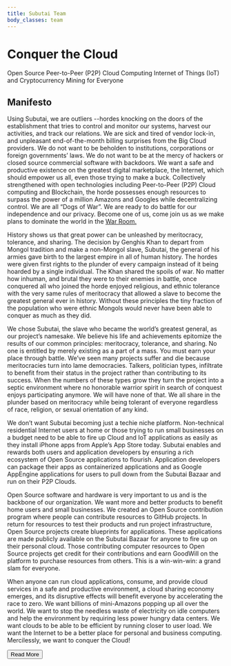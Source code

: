 ```yaml
---
title: Subutai Team
body_classes: team
---
```


<div class="banner" markdown="1">

<h1>Conquer the Cloud</h1>
<p>Open Source Peer-to-Peer (P2P) Cloud Computing Internet of Things (IoT)<br> and Cryptocurrency Mining for Everyone</p>

<div class="arrowDown">
	<a href="#"><i class="fas fa-chevron-down"></i></a>
</div>

</div>

<div class="container">
    <h2>Manifesto</h2>
    <div class="textBlock">
        <p>Using Subutai, we are outliers --hordes knocking on the doors of the establishment that tries to control and monitor our systems, harvest our activities, and track our relations. We are sick and tired of vendor lock-in, and unpleasant end-of-the-month billing surprises from the Big Cloud providers. We do not want to be beholden to institutions, corporations or foreign governments’ laws. We do not want to be at the mercy of hackers or closed source commercial software with backdoors. We want a safe and productive existence on the greatest digital marketplace, the Internet, which should empower us all, even those trying to make a buck. Collectively strengthened with open technologies including Peer-to-Peer (P2P) Cloud computing and Blockchain, the horde possesses enough resources to surpass the power of a million Amazons and Googles while decentralizing control. We are all “Dogs of War”. We are ready to do battle for our independence and our privacy. Become one of us, come join us as we make plans to dominate the world in the <a href="#">War Room.</a></p>
        <div id="moreManifesto">
            <p>History shows us that great power can be unleashed by meritocracy, tolerance, and sharing. The decision by Genghis Khan to depart from Mongol tradition and make a non-Mongol slave, Subutai, the general of his armies gave birth to the largest empire in all of human history. The hordes were given first rights to the plunder of every campaign instead of it being hoarded by a single individual. The Khan shared the spoils of war. No matter how inhuman, and brutal they were to their enemies in battle, once conquered all who joined the horde enjoyed religious, and ethnic tolerance with the very same rules of meritocracy that allowed a slave to become the greatest general ever in history. Without these principles the tiny fraction of the population who were ethnic Mongols would never have been able to conquer as much as they did.</p>
            <p>We chose Subutai, the slave who became the world’s greatest general, as our project’s namesake. We believe his life and achievements epitomize the results of our common principles: meritocracy, tolerance, and sharing. No one is entitled by merely existing as a part of a mass. You must earn your place through battle. We’ve seen many projects suffer and die because meritocracies turn into lame democracies. Talkers, politician types, infiltrate to benefit from their status in the project rather than contributing to its success. When the numbers of these types grow they turn the project into a septic environment where no honorable warrior spirit in search of conquest enjoys participating anymore. We will have none of that. We all share in the plunder based on meritocracy while being tolerant of everyone regardless of race, religion, or sexual orientation of any kind.</p>
            <p>We don’t want Subutai becoming just a techie niche platform. Non-technical residential Internet users at home or those trying to run small businesses on a budget need to be able to fire up Cloud and IoT applications as easily as they install iPhone apps from Apple’s App Store today. Subutai enables and rewards both users and application developers by ensuring a rich ecosystem of Open Source applications to flourish. Application developers can package their apps as containerized applications and as Google AppEngine applications for users to pull down from the Subutai Bazaar and run on their P2P Clouds.</p>
            <p>Open Source software and hardware is very important to us and is the backbone of our organization. We want more and better products to benefit home users and small businesses. We created an Open Source contribution program where people can contribute resources to GitHub projects. In return for resources to test their products and run project infrastructure, Open Source projects create blueprints for applications. These applications are made publicly available on the Subutai Bazaar for anyone to fire up on their personal cloud. Those contributing computer resources to Open Source projects get credit for their contributions and earn GoodWill on the platform to purchase resources from others. This is a win-win-win: a grand slam for everyone.</p>
            <p>When anyone can run cloud applications, consume, and provide cloud services in a safe and productive environment, a cloud sharing economy emerges, and its disruptive effects will benefit everyone by accelerating the race to zero. We want billions of mini-Amazons popping up all over the world. We want to stop the needless waste of electricity on idle computers and help the environment by requiring less power hungry data centers. We want clouds to be able to be efficient by running closer to user load. We want the Internet to be a better place for personal and business computing. Mercilessly, we want to conquer the Cloud!</p>
        </div> <!-- read more -->
        <button id="btnMore_manifesto" class="btn" onclick="readMore_manifesto()">Read More</button>
    </div>
